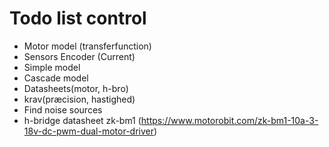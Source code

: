 # Todo list control

- Motor model (transferfunction)
- Sensors Encoder (Current)
- Simple model
- Cascade model
- Datasheets(motor, h-bro)
- krav(præcision, hastighed)
- Find noise sources
- h-bridge datasheet zk-bm1 (https://www.motorobit.com/zk-bm1-10a-3-18v-dc-pwm-dual-motor-driver)